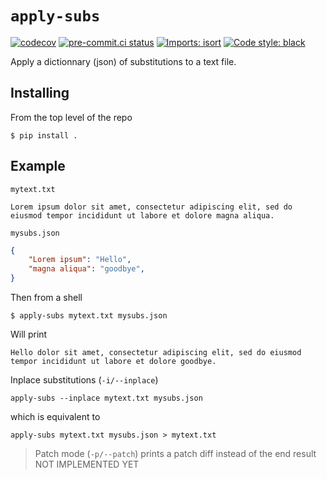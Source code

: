 # `apply-subs`
[![codecov](https://codecov.io/gh/neutrinoceros/apply_subs/branch/main/graph/badge.svg)](https://codecov.io/gh/neutrinoceros/apply_subs)
[![pre-commit.ci status](https://results.pre-commit.ci/badge/github/neutrinoceros/apply_subs/main.svg)](https://results.pre-commit.ci/latest/github/neutrinoceros/apply_subs/main)
[![Imports: isort](https://img.shields.io/badge/%20imports-isort-%231674b1?style=flat&labelColor=ef8336)](https://pycqa.github.io/isort/)
[![Code style: black](https://img.shields.io/badge/code%20style-black-000000.svg)](https://github.com/psf/black)

Apply a dictionnary (json) of substitutions to a text file.
## Installing

From the top level of the repo
```shell
$ pip install .
```

## Example

`mytext.txt`
```
Lorem ipsum dolor sit amet, consectetur adipiscing elit, sed do eiusmod tempor incididunt ut labore et dolore magna aliqua.
```

`mysubs.json`
```json
{
    "Lorem ipsum": "Hello",
    "magna aliqua": "goodbye",
}
```

Then from a shell
```shell
$ apply-subs mytext.txt mysubs.json
```

Will print
```
Hello dolor sit amet, consectetur adipiscing elit, sed do eiusmod tempor incididunt ut labore et dolore goodbye.
```

Inplace substitutions (`-i/--inplace`)
```
apply-subs --inplace mytext.txt mysubs.json
```
which is equivalent to
```
apply-subs mytext.txt mysubs.json > mytext.txt
```

>Patch mode (`-p/--patch`)
>prints a patch diff instead of the end result
>NOT IMPLEMENTED YET
